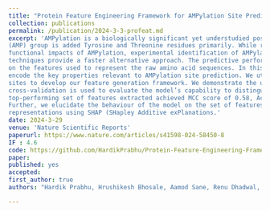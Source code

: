 ```yaml
---
title: "Protein Feature Engineering Framework for AMPylation Site Prediction"
collection: publications
permalink: /publication/2024-3-3-profeat.md
excerpt: 'AMPylation is a biologically significant yet understudied post-translational modification where an adenosine monophosphate
(AMP) group is added Tyrosine and Threonine residues primarily. While recent work has illuminated the prevalence and
functional impacts of AMPylation, experimental identification of AMPylation sites remains challenging. Computational prediction
techniques provide a faster alternative approach. The predictive performance of machine learning models is highly dependent
on the features used to represent the raw amino acid sequences. In this work, we introduce a novel feature extraction pipeline to
encode the key properties relevant to AMPylation site prediction. We utilize a recently published dataset of curated AMPylation
sites to develop our feature generation framework. We demonstrate the utility of our extracted features by training various machine learning classifiers, on various numerical representations of the raw sequences extracted with the help of our framework. 10-fold
cross-validation is used to evaluate the model’s capability to distinguish between AMPylated and non-AMPylated sites. The
top-performing set of features extracted achieved MCC score of 0.58, Accuracy of 0.8, AUC-ROC of 0.85 and F1 score of 0.73.
Further, we elucidate the behaviour of the model on the set of features consisting of monogram and bigram counts for various
representations using SHAP (SHapley Additive exPlanations.'
date: 2024-3-29
venue: 'Nature Scientific Reports'
paperurl: https://www.nature.com/articles/s41598-024-58450-8
IF : 4.6 
code: https://github.com/HardikPrabhu/Protein-Feature-Engineering-Framework-for-AMPylation-Site-Prediction
paper: 
published: yes
accepted: 
first_author: true
authors: "Hardik Prabhu, Hrushikesh Bhosale, Aamod Sane, Renu Dhadwal, Vigneshwar Ramakrishnan, Jayaraman Valadi"

---
```



    


